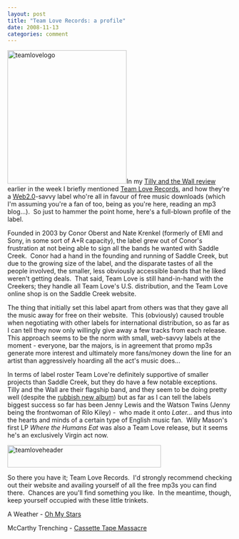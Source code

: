 ```yaml
---
layout: post
title: "Team Love Records: a profile"
date: 2008-11-13
categories: comment
---
```


<a href="http://eatenbymonsters.files.wordpress.com/2008/11/teamlovelogo.jpg"><img class="alignright size-full wp-image-161" title="teamlovelogo" src="http://eatenbymonsters.files.wordpress.com/2008/11/teamlovelogo.jpg" alt="teamlovelogo" width="267" height="299" /></a>In my <a href="http://eatenbymonsters.wordpress.com/2008/11/09/o-tilly-and-the-wall/">Tilly and the Wall review</a> earlier in the week I briefly mentioned <a href="http://team-love.com/home/">Team Love Records</a>, and how they're a <a href="http://en.wikipedia.org/wiki/Web_2.0">Web2.0</a>-savvy label who're all in favour of free music downloads (which I'm assuming you're a fan of too, being as you're here, reading an mp3 blog...).  So just to hammer the point home, here's a full-blown profile of the label.

Founded in 2003 by Conor Oberst and Nate Krenkel (formerly of EMI and Sony, in some sort of A+R capacity), the label grew out of Conor's frustration at not being able to sign all the bands he wanted with Saddle Creek.  Conor had a hand in the founding and running of Saddle Creek, but due to the growing size of the label, and the disparate tastes of all the people involved, the smaller, less obviously accessible bands that he liked weren't getting deals.  That said, Team Love is still hand-in-hand with the Creekers; they handle all Team Love's U.S. distribution, and the Team Love online shop is on the Saddle Creek website.

The thing that initially set this label apart from others was that they gave all the music away for free on their website.  This (obviously) caused trouble when negotiating with other labels for international distribution, so as far as I can tell they now only willingly give away a few tracks from each release.  This approach seems to be the norm with small, web-savvy labels at the moment - everyone, bar the majors, is in agreement that promo mp3s generate more interest and ultimately more fans/money down the line for an artist than aggressively hoarding all the act's music does...

In terms of label roster Team Love're definitely supportive of smaller projects than Saddle Creek, but they do have a few notable exceptions.  Tilly and the Wall are their flagship band, and they seem to be doing pretty well (despite the <a href="http://eatenbymonsters.wordpress.com/2008/11/09/o-tilly-and-the-wall/">rubbish new album</a>) but as far as I can tell the labels biggest success so far has been Jenny Lewis and the Watson Twins (Jenny being the frontwoman of Rilo Kiley) -  who made it onto <em>Later...</em> and thus into the hearts and minds of a certain type of English music fan.  Willy Mason's first LP <em>Where the Humans Eat</em> was also a Team Love release, but it seems he's an exclusively Virgin act now.

<a href="http://eatenbymonsters.files.wordpress.com/2008/11/teamloveheader1.jpg"><img class="size-full wp-image-154 alignleft" title="teamloveheader" src="http://eatenbymonsters.files.wordpress.com/2008/11/teamloveheader1.jpg" alt="teamloveheader" width="344" height="50" /></a>

So there you have it; Team Love Records.  I'd strongly recommend checking out their website and availing yourself of all the free mp3s you can find there.  Chances are you'll find something you like.  In the meantime, though, keep yourself occupied with these little trinkets.

A Weather - <a href="http://www.mediafire.com/file/xinairjjttn/AWeather_OhMyStars.mp3">Oh My Stars</a>

McCarthy Trenching - <a href="http://www.mediafire.com/file/5iznm1dvy34/McCarthyTrenching_CassetteTapeMassacre.mp3">Cassette Tape Massacre</a>
